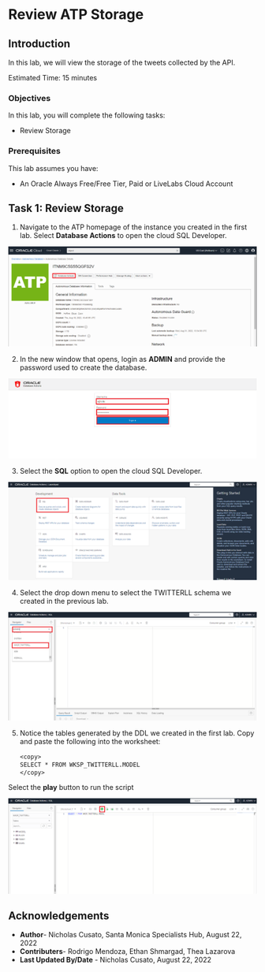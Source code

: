 # Review ATP Storage

## Introduction

In this lab, we will view the storage of the tweets collected by the API.

Estimated Time: 15 minutes


### Objectives

In this lab, you will complete the following tasks:

- Review Storage
  
### Prerequisites

This lab assumes you have:
- An Oracle Always Free/Free Tier, Paid or LiveLabs Cloud Account

## Task 1: Review Storage

1. Navigate to the ATP homepage of the instance you created in the first lab. Select **Database Actions** to open the cloud SQL Developer.

![Menu option for DB Actions](images/db-actions.png) 

2. In the new window that opens, login as **ADMIN** and provide the password used to create the database.

![Login page for ATP DB Actions](images/login.png) 

3. Select the **SQL** option to open the cloud SQL Developer. 

![Update model details](images/sql-page.png) 

4. Select the drop down menu to select the TWITTERLL schema we created in the previous lab.

![Menu options for schema](images/wksp-twitterll.png) 

5. Notice the tables generated by the DDL we created in the first lab. Copy and paste the following into the worksheet:

    ```
    <copy>
    SELECT * FROM WKSP_TWITTERLL.MODEL
    </copy>
    ```
Select the **play** button to run the script

![worksheet for model](images/select-star-model.png) 

## Acknowledgements

- **Author**- Nicholas Cusato, Santa Monica Specialists Hub, August 22, 2022
- **Contributers**- Rodrigo Mendoza, Ethan Shmargad, Thea Lazarova
- **Last Updated By/Date** - Nicholas Cusato, August 22, 2022